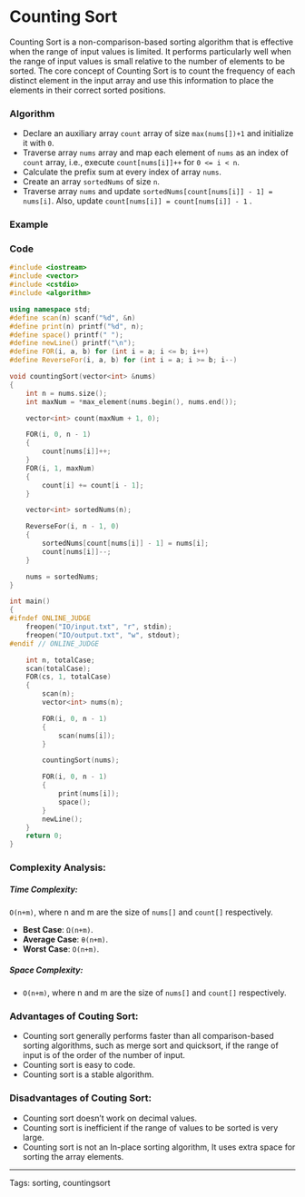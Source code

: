 
# Counting Sort

Counting Sort is a non-comparison-based sorting algorithm that is effective when the range of input values is limited. It performs particularly well when the range of input values is small relative to the number of elements to be sorted. The core concept of Counting Sort is to count the frequency of each distinct element in the input array and use this information to place the elements in their correct sorted positions.

### Algorithm

- Declare an auxiliary array `count` array of size `max(nums[])+1` and initialize it with `0`.
- Traverse array `nums` array and map each element of `nums` as an index of `count` array, i.e., execute `count[nums[i]]++` for `0 <= i < n`.
- Calculate the prefix sum at every index of array `nums`.
- Create an array `sortedNums` of size `n`.
- Traverse array `nums` and update `sortedNums[count[nums[i]] - 1] = nums[i]`. Also, update `count[nums[i]] = count[nums[i]] - 1` .

### Example


### Code

```cpp
#include <iostream>
#include <vector>
#include <cstdio>
#include <algorithm>

using namespace std;
#define scan(n) scanf("%d", &n)
#define print(n) printf("%d", n);
#define space() printf(" ");
#define newLine() printf("\n");
#define FOR(i, a, b) for (int i = a; i <= b; i++)
#define ReverseFor(i, a, b) for (int i = a; i >= b; i--)

void countingSort(vector<int> &nums)
{
    int n = nums.size();
    int maxNum = *max_element(nums.begin(), nums.end());

    vector<int> count(maxNum + 1, 0);

    FOR(i, 0, n - 1)
    {
        count[nums[i]]++;
    }
    FOR(i, 1, maxNum)
    {
        count[i] += count[i - 1];
    }

    vector<int> sortedNums(n);

    ReverseFor(i, n - 1, 0)
    {
        sortedNums[count[nums[i]] - 1] = nums[i];
        count[nums[i]]--;
    }

    nums = sortedNums;
}

int main()
{
#ifndef ONLINE_JUDGE
    freopen("IO/input.txt", "r", stdin);
    freopen("IO/output.txt", "w", stdout);
#endif // ONLINE_JUDGE

    int n, totalCase;
    scan(totalCase);
    FOR(cs, 1, totalCase)
    {
        scan(n);
        vector<int> nums(n);

        FOR(i, 0, n - 1)
        {
            scan(nums[i]);
        }

        countingSort(nums);

        FOR(i, 0, n - 1)
        {
            print(nums[i]);
            space();
        }
        newLine();
    }
    return 0;
}

```

### Complexity Analysis:

##### Time Complexity:

`O(n+m)`, where n and m are the size of `nums[]` and `count[]` respectively.

- **Best Case**: `Ω(n+m)`.
- **Average Case**: `θ(n+m)`.
- **Worst Case**: `O(n+m)`.

##### Space Complexity:
- `O(n+m)`, where n and m are the size of `nums[]` and `count[]` respectively.


### Advantages of Couting Sort:

- Counting sort generally performs faster than all comparison-based sorting algorithms, such as merge sort and quicksort, if the range of input is of the order of the number of input.
- Counting sort is easy to code.
- Counting sort is a stable algorithm.

### Disadvantages of Couting Sort:

- Counting sort doesn’t work on decimal values.
- Counting sort is inefficient if the range of values to be sorted is very large.
- Counting sort is not an In-place sorting algorithm, It uses extra space for sorting the array elements.

---
Tags: sorting, countingsort
